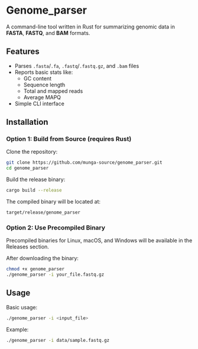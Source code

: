 # Genome_parser

A command-line tool written in Rust for summarizing genomic data in **FASTA**, **FASTQ**, and **BAM** formats.

##  Features

- Parses `.fasta`/`.fa`, `.fastq`/`.fastq.gz`, and `.bam` files
- Reports basic stats like:
  - GC content
  - Sequence length
  - Total and mapped reads
  - Average MAPQ
- Simple CLI interface


## Installation


### Option 1: Build from Source (requires Rust)

Clone the repository:

```bash
git clone https://github.com/munga-source/genome_parser.git
cd genome_parser

```
Build the release binary:

```bash
cargo build --release

```

The compiled binary will be located at:

```bash
target/release/genome_parser

```

### Option 2: Use Precompiled Binary

Precompiled binaries for Linux, macOS, and Windows will be available in the Releases section.

After downloading the binary:

```bash 
chmod +x genome_parser
./genome_parser -i your_file.fastq.gz

```

 ## Usage

 Basic usage:

```bash
./genome_parser -i <input_file>

```


Example:

```bash
./genome_parser -i data/sample.fastq.gz
```
